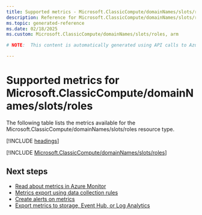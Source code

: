 ```yaml
---
title: Supported metrics - Microsoft.ClassicCompute/domainNames/slots/roles
description: Reference for Microsoft.ClassicCompute/domainNames/slots/roles metrics in Azure Monitor.
ms.topic: generated-reference
ms.date: 02/18/2025
ms.custom: Microsoft.ClassicCompute/domainNames/slots/roles, arm

# NOTE:  This content is automatically generated using API calls to Azure. Any edits made on these files will be overwritten in the next run of the script. 

---
```


  
# Supported metrics for Microsoft.ClassicCompute/domainNames/slots/roles
  
The following table lists the metrics available for the Microsoft.ClassicCompute/domainNames/slots/roles resource type.  
  
  
[!INCLUDE [headings](~/reusable-content/ce-skilling/azure/includes/azure-monitor/reference/metrics/metrics-headings.md)]  
  
 

[!INCLUDE [Microsoft.ClassicCompute/domainNames/slots/roles](~/reusable-content/ce-skilling/azure/includes/azure-monitor/reference/metrics/microsoft-classiccompute-domainnames-slots-roles-metrics-include.md)]  



## Next steps

- [Read about metrics in Azure Monitor](/azure/azure-monitor/data-platform)
- [Metrics export using data collection rules](/azure/azure-monitor/essentials/data-collection-metrics)
- [Create alerts on metrics](/azure/azure-monitor/alerts/alerts-overview)
- [Export metrics to storage, Event Hub, or Log Analytics](/azure/azure-monitor/essentials/platform-logs-overview)
